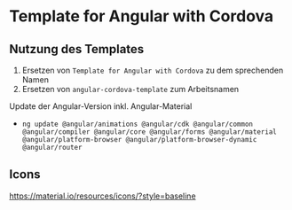 # Template for Angular with Cordova

## Nutzung des Templates

1. Ersetzen von `Template for Angular with Cordova` zu dem sprechenden Namen
2. Ersetzen von `angular-cordova-template` zum Arbeitsnamen

Update der Angular-Version inkl. Angular-Material
- `ng update @angular/animations @angular/cdk @angular/common @angular/compiler @angular/core @angular/forms @angular/material @angular/platform-browser @angular/platform-browser-dynamic @angular/router`

## Icons

https://material.io/resources/icons/?style=baseline
